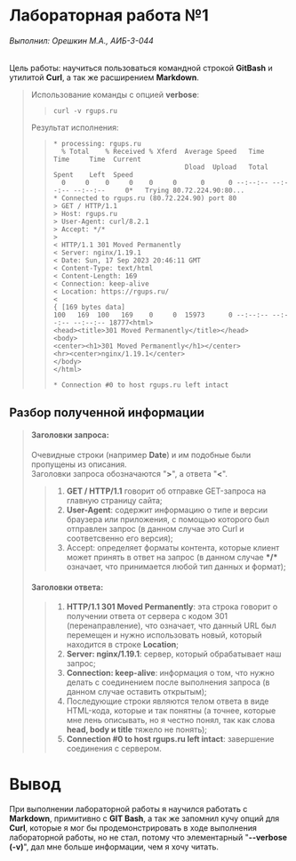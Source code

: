 # Лабораторная работа №1

###### Выполнил: Орешкин М.А., АИБ-3-044

Цель работы: научиться пользоваться командной строкой **GitBash** и утилитой **Curl**, а так же расширением **Markdown**.

> Использование команды с опцией **verbose**:
>
>> ```
>> curl -v rgups.ru
>> ```
> Результат исполнения:
>> ```
>> * processing: rgups.ru
>>   % Total    % Received % Xferd  Average Speed   Time    Time     Time  Current
>>                                  Dload  Upload   Total   Spent    Left  Speed
>>   0     0    0     0    0     0      0      0 --:--:-- --:--:-- --:--:--     0*   Trying 80.72.224.90:80...
>> * Connected to rgups.ru (80.72.224.90) port 80
>> > GET / HTTP/1.1
>> > Host: rgups.ru
>> > User-Agent: curl/8.2.1
>> > Accept: */*
>> >
>> < HTTP/1.1 301 Moved Permanently
>> < Server: nginx/1.19.1
>> < Date: Sun, 17 Sep 2023 20:46:11 GMT
>> < Content-Type: text/html
>> < Content-Length: 169
>> < Connection: keep-alive
>> < Location: https://rgups.ru/
>> <
>> { [169 bytes data]
>> 100   169  100   169    0     0  15973      0 --:--:-- --:--:-- --:--:-- 18777<html>
>> <head><title>301 Moved Permanently</title></head>
>> <body>
>> <center><h1>301 Moved Permanently</h1></center>
>> <hr><center>nginx/1.19.1</center>
>> </body>
>> </html>
>>
>> * Connection #0 to host rgups.ru left intact
>> ```

## Разбор полученной информации

> #### Заголовки запроса:
>
> Очевидные строки (например **Date**) и им подобные были пропущены из описания.  
> Заголовки запроса обозначаются "**>**", а ответа "**<**".  
>> 1. **GET / HTTP/1.1** говорит об отправке GET-запроса на главную страницу сайта;
>> 2. **User-Agent**: содержит информацию о типе и версии браузера или приложения, с помощью которого был отправлен запрос (в данном случае это Curl и соответсвенно его версия);  
>> 3. Accept: определяет форматы контента, которые клиент может принять в ответ на запрос (в данном случае **\*/\*** означает, что принимается любой тип данных и формат);  
>
> #### Заголовки ответа:
>
>> 1. **HTTP/1.1 301 Moved Permanently**: эта строка говорит о получении ответа от сервера с кодом 301 (перенаправление), что означает, что данный URL был перемещен и нужно использовать новый, который находится в строке **Location**;  
>> 2. **Server: nginx/1.19.1**: сервер, который обрабатывает наш запрос;  
>> 3. **Connection: keep-alive**: информация о том, что нужно делать с соединением после выполнения запроса (в данном случае оставить открытым);  
>> 4. Последующие строки являются телом ответа в виде HTML-кода, которые и так понятны (а точнее, которые мне лень описывать, но я честно понял, так как слова **head, body и title** тяжело не понять);  
>> 5. **Connection #0 to host rgups.ru left intact**: завершение соединения с сервером.

# Вывод

При выполнении лабораторной работы я научился работать с **Markdown**, примитивно с **GIT Bash**, а так же запомнил кучу опций для **Curl**, которые я мог бы продемонстрировать в ходе выполнения лабораторной работы, но не стал, потому что элементарный "**--verbose (-v)**", дал мне больше информации, чем я хочу читать.